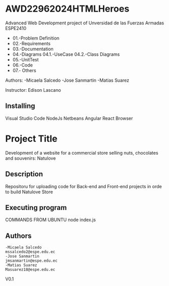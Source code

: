 # AWD22962024HTMLHeroes

Advanced Web Development project of Unversidad de las Fuerzas Armadas ESPE2410

- 01.-Problem Definition
- 02.-Requirements
- 03.-Documentation
- 04.-Diagrams
    04.1.-UseCase
    04.2.-Class Diagrams
- 05.-UnitTest 
- 06.-Code
- 07.- Others

Authors:
    -Micaela Salcedo
    -Jose Sanmartin
    -Matias Suarez

Instructor: Edison Lascano


## Installing
Visual Studio Code
NodeJs
Netbeans
Angular
React
Browser

# Project Title
Development of a website for a commercial store selling nuts, chocolates and souvenirs: Natulove

## Description
Repositoru for uploading  code for Back-end and Front-end projects in orde to build Natulove Store

## Executing program
COMMANDS FROM UBUNTU
node index.js

## Authors
    -Micaela Salcedo
    mssalcedo2@espe.edu.ec
    -Jose Sanmartin
    jmsanmartin@espe.edu.ec
    -Matias Suarez
    Masuarez18@espe.edu.ec

V0.1

